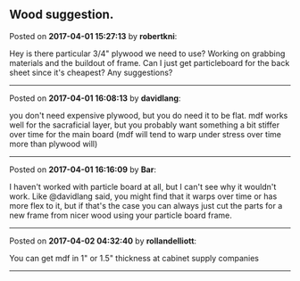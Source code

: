 ## Wood suggestion.
Posted on **2017-04-01 15:27:13** by **robertkni**:

Hey is there particular 3/4" plywood we need to use? Working on grabbing materials and the buildout of frame. Can I just get particleboard for the back sheet since it's cheapest? Any suggestions?

---

Posted on **2017-04-01 16:08:13** by **davidlang**:

you don't need expensive plywood, but you do need it to be flat.
mdf works well for the sacraficial layer, but you probably want something a bit stiffer over time for the main board (mdf will tend to warp under stress over time more than plywood will)

---

Posted on **2017-04-01 16:16:09** by **Bar**:

I haven't worked with particle board at all, but I can't see why it wouldn't work. Like @davidlang said, you might find that it warps over time or has more flex to it, but if that's the case you can always just cut the parts for a new frame from nicer wood using your particle board frame.

---

Posted on **2017-04-02 04:32:40** by **rollandelliott**:

You can get mdf in 1" or 1.5" thickness at cabinet supply companies

---


